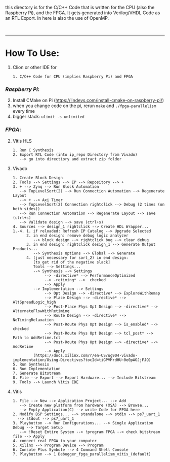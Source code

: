 this directory is for the C/C++ Code that is written for the CPU (also the Raspberry Pi),
and the FPGA. It gets generated into Verilog/VHDL Code as an RTL Export. In here is also the
use of OpenMP.

<br>

***

# **How To Use:**

1. Clion or other IDE for
   
       1. C/C++ Code for CPU (implies Raspberry Pi) and FPGA


### _Raspberry Pi_:

2. Install CMake on Pi (https://lindevs.com/install-cmake-on-raspberry-pi/)
3. when you change code on the pi, rerun ```make``` and ```./fpga-parallelism``` every time
4. bigger stack: ```ulimit -s unlimited```



### _FPGA_:

2. Vitis HLS

       1. Run C Synthesis
       2. Export RTL Code (into ip_repo Directory from Vivado)
          --> go into directiory and extract zip folder

3. Vivado

       1. Create Block Design
       2. Tools --> Settings --> IP --> Repository --> +
       3. + --> Zynq --> Run Block Automation
          --> TopLevelSort(2) --> Run Connection Automation --> Regenerate Layout 
          --> + --> Axi Timer
          --> TopLevelSort(2) Connection rightclick --> Debug (2 times (on both sides))
          --> Run Connection Automation --> Regenerate Layout --> save (ctrl+s)
          --> Validate design --> save (ctrl+s)
       4. Sources --> design_1 rightclick --> Create HDL Wrapper...
       1.-4. 1. if reloaded: Refresh IP Catalog --> Upgrade Selected
             2. in end design: remove debug logic analyzer
                --> block design --> rightclick bug --> clear debug
             3. in end design: rightclick design_1 --> Generate Output Products...
                --> Synthesis Options --> Global --> Generate
             4. (just necessary for sort_2) in end design:
                [to get rid of the negative slack]
                Tools --> Settings...
                --> Synthesis --> Settings
                     --> -directive* --> PerformanceOptimized
                     --> -retiming* -->  checked
                     --> Apply
                --> Implementation --> Settings
                     --> Opt Design --> -directive* --> ExploreWithRemap
                     --> Place Design --> -directive* --> AltSpreadLogic_high
                     --> Post-Place Phys Opt Design --> -directive* -->  AlternateFlowWithRetiming
                     --> Route Design --> -directive* --> NoTimingRelaxation
                     --> Post-Route Phys Opt Design --> is_enabled* -->  checked
                     --> Post-Route Phys Opt Design --> tcl_post* -->  Path to AddRetime.tcl
                     --> Post-Route Phys Opt Design --> -directive* -->  AddRetime
                     --> Apply
                (https://docs.xilinx.com/r/en-US/ug904-vivado-implementation/Using-Directives?tocId=tiGPVMrdHU~0e0pAOJjFJQ)
       5. Run Synthesis
       6. Run Implementation
       7. Generate Bitstream
       8. File --> Export --> Export Hardware... --> Include Bitstream
       9. Tools --> Launch Vitis IDE

4. Vitis

       1. File --> New --> Application Project... --> Add
          --> Create new platform from hardware (XSA) --> Browse...
          --> Empty Application(C) --> write Code for FPGA here
       2. Modify BSP Settings... --> standalone --> stdin --> ps7_uart_1
         --> stdout --> ps7_uart_1
       3. Playbutton --> Run Configurations... --> Single Application Debug --> Target Setup
          --> !Reset Entire System --> !program FPGA --> check bitstream file --> Apply
       4. connect real FPGA to your computer
       5. Xilinx --> Program Device --> Program
       6. Console Plus Symbole --> 4 Command Shell Console
       7. Playbutton --> 1 Debugger_fpga_parallelism_vitis_(default)
